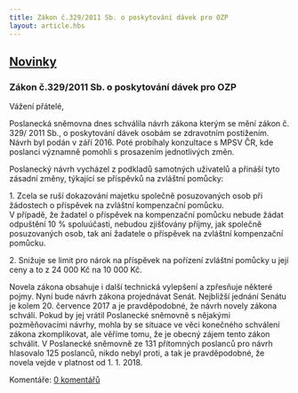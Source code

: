 ```yaml
---
title: Zákon č.329/2011 Sb. o poskytování dávek pro OZP
layout: article.hbs
---
```

## [Novinky](index.php)

### Zákon č.329/2011 Sb. o poskytování dávek pro OZP

Vážení přátelé,  
  
Poslanecká sněmovna dnes schválila návrh zákona kterým se mění zákon č. 329/ 2011 Sb., o poskytování dávek osobám se zdravotním postižením. Návrh byl podán v září 2016. Poté probíhaly konzultace s MPSV ČR, kde poslanci významně pomohli s prosazením jednotlivých změn.  
  
Poslanecký návrh vycházel z podkladů samotných uživatelů a přináší tyto zásadní změny, týkající se příspěvků na zvláštní pomůcky:  
  
1\. Zcela se ruší dokazování majetku společně posuzovaných osob při žádostech o příspěvek na zvláštní kompenzační pomůcku.  
V případě, že žadatel o příspěvek na kompenzační pomůcku nebude žádat odpuštění 10 % spoluúčasti, nebudou zjišťovány příjmy, jak společně posuzovaných osob, tak ani žadatele o příspěvek na zvláštní kompenzační pomůcku.  
  
2\. Snižuje se limit pro nárok na příspěvek na pořízení zvláštní pomůcky u její ceny a to z 24 000 Kč na 10 000 Kč.  
  
Novela zákona obsahuje i další technická vylepšení a zpřesňuje některé pojmy. Nyní bude návrh zákona projednávat Senát. Nejbližší jednání Senátu je kolem 20. července 2017 a je pravděpodobné, že návrh novely zákona schválí. Pokud by jej vrátil Poslanecké sněmovně s nějakými pozměňovacími návrhy, mohla by se situace ve věci konečného schválení zákona zkomplikovat, ale věříme tomu, že je obecný zájem tento zákon schválit. V Poslanecké sněmovně ze 131 přítomných poslanců pro návrh hlasovalo 125 poslanců, nikdo nebyl proti, a tak je pravděpodobné, že novela vejde v platnost od 1. 1. 2018.

  
  

Komentáře: [0 komentářů](komentare.php?typ2=0&id=66)